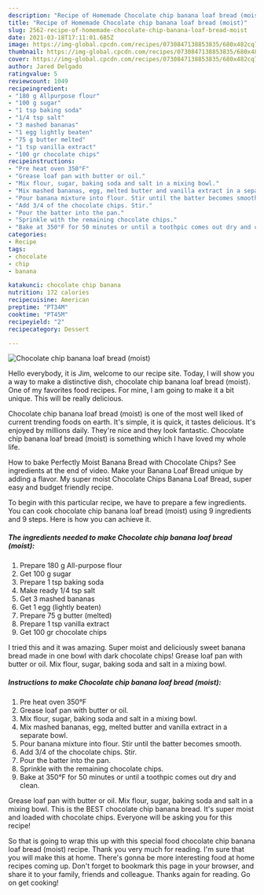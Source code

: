 ```yaml
---
description: "Recipe of Homemade Chocolate chip banana loaf bread (moist)"
title: "Recipe of Homemade Chocolate chip banana loaf bread (moist)"
slug: 2562-recipe-of-homemade-chocolate-chip-banana-loaf-bread-moist
date: 2021-03-18T17:11:01.685Z
image: https://img-global.cpcdn.com/recipes/0730847138853835/680x482cq70/chocolate-chip-banana-loaf-bread-moist-recipe-main-photo.jpg
thumbnail: https://img-global.cpcdn.com/recipes/0730847138853835/680x482cq70/chocolate-chip-banana-loaf-bread-moist-recipe-main-photo.jpg
cover: https://img-global.cpcdn.com/recipes/0730847138853835/680x482cq70/chocolate-chip-banana-loaf-bread-moist-recipe-main-photo.jpg
author: Jared Delgado
ratingvalue: 5
reviewcount: 1049
recipeingredient:
- "180 g Allpurpose flour"
- "100 g sugar"
- "1 tsp baking soda"
- "1/4 tsp salt"
- "3 mashed bananas"
- "1 egg lightly beaten"
- "75 g butter melted"
- "1 tsp vanilla extract"
- "100 gr chocolate chips"
recipeinstructions:
- "Pre heat oven 350°F"
- "Grease loaf pan with butter or oil."
- "Mix flour, sugar, baking soda and salt in a mixing bowl."
- "Mix mashed bananas, egg, melted butter and vanilla extract in a separate bowl."
- "Pour banana mixture into flour. Stir until the batter becomes smooth."
- "Add 3/4 of the chocolate chips. Stir."
- "Pour the batter into the pan."
- "Sprinkle with the remaining chocolate chips."
- "Bake at 350°F for 50 minutes or until a toothpic comes out dry and clean."
categories:
- Recipe
tags:
- chocolate
- chip
- banana

katakunci: chocolate chip banana 
nutrition: 172 calories
recipecuisine: American
preptime: "PT34M"
cooktime: "PT45M"
recipeyield: "2"
recipecategory: Dessert

---
```



![Chocolate chip banana loaf bread (moist)](https://img-global.cpcdn.com/recipes/0730847138853835/680x482cq70/chocolate-chip-banana-loaf-bread-moist-recipe-main-photo.jpg)

Hello everybody, it is Jim, welcome to our recipe site. Today, I will show you a way to make a distinctive dish, chocolate chip banana loaf bread (moist). One of my favorites food recipes. For mine, I am going to make it a bit unique. This will be really delicious.

Chocolate chip banana loaf bread (moist) is one of the most well liked of current trending foods on earth. It's simple, it is quick, it tastes delicious. It's enjoyed by millions daily. They're nice and they look fantastic. Chocolate chip banana loaf bread (moist) is something which I have loved my whole life.

How to bake Perfectly Moist Banana Bread with Chocolate Chips? See ingredients at the end of video. Make your Banana Loaf Bread unique by adding a flavor. My super moist Chocolate Chips Banana Loaf Bread, super easy and budget friendly recipe.


To begin with this particular recipe, we have to prepare a few ingredients. You can cook chocolate chip banana loaf bread (moist) using 9 ingredients and 9 steps. Here is how you can achieve it.

<!--inarticleads1-->

##### The ingredients needed to make Chocolate chip banana loaf bread (moist):

1. Prepare 180 g All-purpose flour
1. Get 100 g sugar
1. Prepare 1 tsp baking soda
1. Make ready 1/4 tsp salt
1. Get 3 mashed bananas
1. Get 1 egg (lightly beaten)
1. Prepare 75 g butter (melted)
1. Prepare 1 tsp vanilla extract
1. Get 100 gr chocolate chips


I tried this and it was amazing. Super moist and deliciously sweet banana bread made in one bowl with dark chocolate chips! Grease loaf pan with butter or oil. Mix flour, sugar, baking soda and salt in a mixing bowl. 

<!--inarticleads2-->

##### Instructions to make Chocolate chip banana loaf bread (moist):

1. Pre heat oven 350°F
1. Grease loaf pan with butter or oil.
1. Mix flour, sugar, baking soda and salt in a mixing bowl.
1. Mix mashed bananas, egg, melted butter and vanilla extract in a separate bowl.
1. Pour banana mixture into flour. Stir until the batter becomes smooth.
1. Add 3/4 of the chocolate chips. Stir.
1. Pour the batter into the pan.
1. Sprinkle with the remaining chocolate chips.
1. Bake at 350°F for 50 minutes or until a toothpic comes out dry and clean.


Grease loaf pan with butter or oil. Mix flour, sugar, baking soda and salt in a mixing bowl. This is the BEST chocolate chip banana bread. It&#39;s super moist and loaded with chocolate chips. Everyone will be asking you for this recipe! 

So that is going to wrap this up with this special food chocolate chip banana loaf bread (moist) recipe. Thank you very much for reading. I'm sure that you will make this at home. There's gonna be more interesting food at home recipes coming up. Don't forget to bookmark this page in your browser, and share it to your family, friends and colleague. Thanks again for reading. Go on get cooking!
